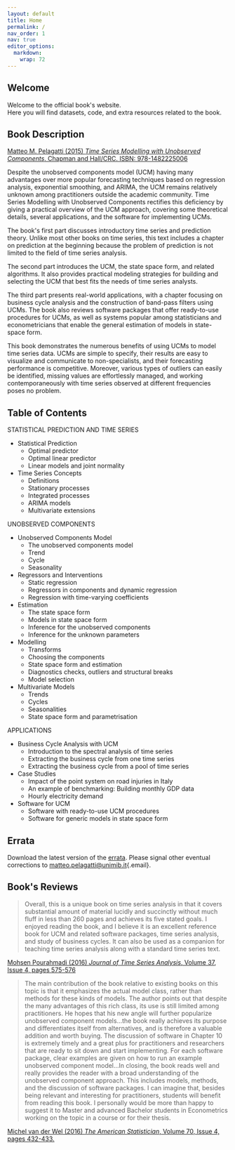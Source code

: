 ```yaml
---
layout: default
title: Home
permalink: /
nav_order: 1
nav: true
editor_options: 
  markdown: 
    wrap: 72
---
```


## Welcome

Welcome to the official book's website.\
Here you will find datasets, code, and extra resources related to the
book.

## Book Description

[Matteo M. Pelagatti (2015) *Time Series Modelling with Unobserved
Components*. Chapman and Hall/CRC. ISBN:
978-1482225006](https://www.routledge.com/Time-Series-Modelling-with-Unobserved-Components/Pelagatti/p/book/9781032098432)

Despite the unobserved components model (UCM) having many advantages
over more popular forecasting techniques based on regression analysis,
exponential smoothing, and ARIMA, the UCM remains relatively unknown
among practitioners outside the academic community. Time Series
Modelling with Unobserved Components rectifies this deficiency by giving
a practical overview of the UCM approach, covering some theoretical
details, several applications, and the software for implementing UCMs.

The book's first part discusses introductory time series and prediction
theory. Unlike most other books on time series, this text includes a
chapter on prediction at the beginning because the problem of prediction
is not limited to the field of time series analysis.

The second part introduces the UCM, the state space form, and related
algorithms. It also provides practical modeling strategies for building
and selecting the UCM that best fits the needs of time series analysts.

The third part presents real-world applications, with a chapter focusing
on business cycle analysis and the construction of band-pass filters
using UCMs. The book also reviews software packages that offer
ready-to-use procedures for UCMs, as well as systems popular among
statisticians and econometricians that enable the general estimation of
models in state-space form.

This book demonstrates the numerous benefits of using UCMs to model time
series data. UCMs are simple to specify, their results are easy to
visualize and communicate to non-specialists, and their forecasting
performance is competitive. Moreover, various types of outliers can
easily be identified, missing values are effortlessly managed, and
working contemporaneously with time series observed at different
frequencies poses no problem.

## Table of Contents

STATISTICAL PREDICTION AND TIME SERIES

-   Statistical Prediction
    -   Optimal predictor
    -   Optimal linear predictor
    -   Linear models and joint normality
-   Time Series Concepts
    -   Definitions
    -   Stationary processes
    -   Integrated processes
    -   ARIMA models
    -   Multivariate extensions

UNOBSERVED COMPONENTS

-   Unobserved Components Model
    -   The unobserved components model
    -   Trend
    -   Cycle
    -   Seasonality
-   Regressors and Interventions
    -   Static regression
    -   Regressors in components and dynamic regression
    -   Regression with time-varying coefficients
-   Estimation
    -   The state space form
    -   Models in state space form
    -   Inference for the unobserved components
    -   Inference for the unknown parameters
-   Modelling
    -   Transforms
    -   Choosing the components
    -   State space form and estimation
    -   Diagnostics checks, outliers and structural breaks
    -   Model selection
-   Multivariate Models
    -   Trends
    -   Cycles
    -   Seasonalities
    -   State space form and parametrisation

APPLICATIONS

-   Business Cycle Analysis with UCM
    -   Introduction to the spectral analysis of time series
    -   Extracting the business cycle from one time series
    -   Extracting the business cycle from a pool of time series
-   Case Studies
    -   Impact of the point system on road injuries in Italy
    -   An example of benchmarking: Building monthly GDP data
    -   Hourly electricity demand
-   Software for UCM
    -   Software with ready-to-use UCM procedures
    -   Software for generic models in state space form

## Errata

Download the latest version of the
[errata](https://github.com/matteopelagatti/ucmbook/blob/0c66c2ade679e81888adc4ef0b7f9c555c80732a/assets/errata/errata20220523.pdf?raw=true).
Please signal other eventual corrections to
[matteo.pelagatti\@unimib.it](mailto:matteo.pelagatti@unimib.it){.email}.

## Book's Reviews

> Overall, this is a unique book on time series analysis in that it
> covers substantial amount of material lucidly and succinctly without
> much fluff in less than 260 pages and achieves its five stated goals.
> I enjoyed reading the book, and I believe it is an excellent reference
> book for UCM and related software packages, time series analysis, and
> study of business cycles. It can also be used as a companion for
> teaching time series analysis along with a standard time series text.

[Mohsen Pourahmadi (2016) *Journal of Time Series Analysis*, Volume 37,
Issue 4, pages
575-576](https://onlinelibrary.wiley.com/doi/10.1111/jtsa.12181)

> The main contribution of the book relative to existing books on this
> topic is that it emphasizes the actual model class, rather than
> methods for these kinds of models. The author points out that despite
> the many advantages of this rich class, its use is still limited among
> practitioners. He hopes that his new angle will further popularize
> unobserved component models…the book really achieves its purpose and
> differentiates itself from alternatives, and is therefore a valuable
> addition and worth buying. The discussion of software in Chapter 10 is
> extremely timely and a great plus for practitioners and researchers
> that are ready to sit down and start implementing. For each software
> package, clear examples are given on how to run an example unobserved
> component model…In closing, the book reads well and really provides
> the reader with a broad understanding of the unobserved component
> approach. This includes models, methods, and the discussion of
> software packages. I can imagine that, besides being relevant and
> interesting for practitioners, students will benefit from reading this
> book. I personally would be more than happy to suggest it to Master
> and advanced Bachelor students in Econometrics working on the topic in
> a course or for their thesis.

[Michel van der Wel (2016) *The American Statistician*, Volume 70, Issue
4, pages
432-433.](https://www.tandfonline.com/doi/full/10.1080/00031305.2016.1234902)
